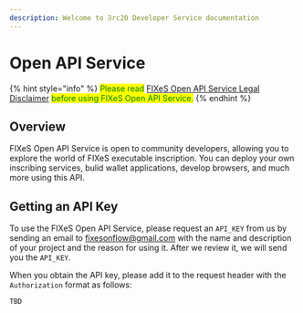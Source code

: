 ```yaml
---
description: Welcome to 𝔉rc20 Developer Service documentation
---
```


# Open API Service

{% hint style="info" %}
<mark style="color:green;">Please read</mark> [FIXeS Open API Service Legal Disclaimer](legal-disclaimer.md) <mark style="color:green;">before using FIXeS Open API Service.</mark>
{% endhint %}

## Overview

FIXeS Open API Service is open to community developers, allowing you to explore the world of FIXeS executable inscription. You can deploy your own inscribing services, bulid wallet applications, develop browsers, and much more using this API.

## Getting an API Key

To use the FIXeS Open API Service, please request an `API_KEY` from us by sending an email to [fixesonflow@gmail.com](mailto:fixesonflow@gmail.com) with the name and description of your project and the reason for using it. After we review it, we will send you the `API_KEY`.

When you obtain the API key, please add it to the request header with the `Authorization` format as follows:

```bash
TBD
```

